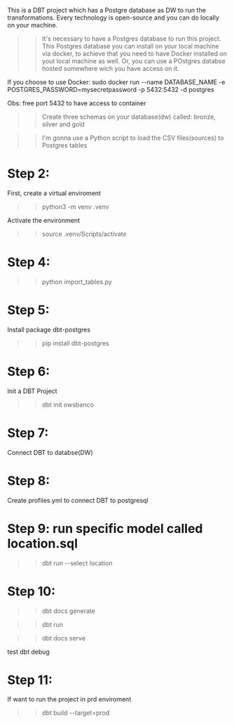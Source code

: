 This is a DBT project which has a Postgre database as DW to run the transformations.
Every technology is open-source and you can do locally on your machine.


>> It's necessary to have a Postgres database  to run this project.
This Postgres database you can install on your local machine via docker, to achieve that you need to have Docker installed
on yout local machine as well.
Or, you can use a POstgres databse hosted somewhere wich you have access on it.

If you choose to use Docker:
sudo docker run --name DATABASE_NAME -e POSTGRES_PASSWORD=mysecretpassword -p 5432:5432 -d postgres

Obs: free port 5432 to have access to container

>> Create three schemas on your database(dw) called: bronze, silver and gold

>> I'm gonna use a Python script to load the CSV files(sources) to Postgres tables


# Step 2:

First, create a virtual enviroment
>> python3 -m venv .venv

Activate the environment
>> source .venv/Scripts/activate

# Step 4:
>> python import_tables.py

# Step 5:
Install package dbt-postgres
>> pip install dbt-postgres

# Step 6:
Init a DBT Project
>> dbt init owsbanco

# Step 7:
Connect DBT to databse(DW)

# Step 8:
Create profiles.yml to connect DBT to postgresql

# Step 9: run specific model called location.sql
>> dbt run --select location

# Step 10:
>> dbt docs generate

>> dbt run

>> dbt docs serve


test dbt debug

# Step 11:
If want to run the project in prd enviroment
>> dbt build --target=prod